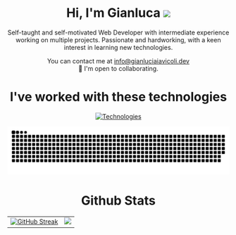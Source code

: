 <h1 align="center">
  Hi, I'm Gianluca
  <img src="https://media.giphy.com/media/hvRJCLFzcasrR4ia7z/giphy.gif" width="28">
</h1>

<p align="center">
Self-taught and self-motivated Web Developer with intermediate experience working on multiple projects. Passionate and hardworking, with a keen interest in learning new technologies.
</p>

<p align="center">
  You can contact me at <a href="mailto:info@gianluciaiavicoli.dev">info@gianluciaiavicoli.dev</a><br>
  🤝 I'm open to collaborating.
</p>

<h1 align="center">I've worked with these technologies</h1>
<p align="center">
  <a href="https://skills-icons.vercel.app">
    <img src="https://skills-icons.vercel.app/api/icons?theme=dark&i=nuxt,vue,pinia,js,ts,vite,vitest,css,tailwind,prisma,postgres,mysql,mongodb,sqlite,nodejs,prisma,py,django,git,github,githubactions,bash,linux,arch,vim,neovim,lua,aws,gcp,docker,nginx,vercel,cloudflare,npm,pnpm" alt="Technologies">
  </a>
</p>

![Snake animation](https://raw.githubusercontent.com/kalix127/kalix127/output/github-contribution-grid-snake-dark.svg)

<h1 align="center">Github Stats</h1>
<table align="center" style="border: none">
  <tr style="border: none;">
    <td>
      <a href="https://git.io/streak-stats">
        <img
          src="https://github-readme-streak-stats-two-amber.vercel.app?user=kalix127&theme=dark&hide_border=true&stroke=2DBA4E&ring=2DBA4E&fire=2DBA4E&currStreakLabel=2DBA4E"
          alt="GitHub Streak"
        />
      </a>
    </td>
    <td>
      <img
        src="https://github-readme-stats-kalix127.vercel.app/api?username=kalix127&theme=dark&hide_border=true&show_icons=true&hide_rank=true&number_format=true&hide=commits&show=prs_merged"
      />
    </td>
  </tr>
</table>
